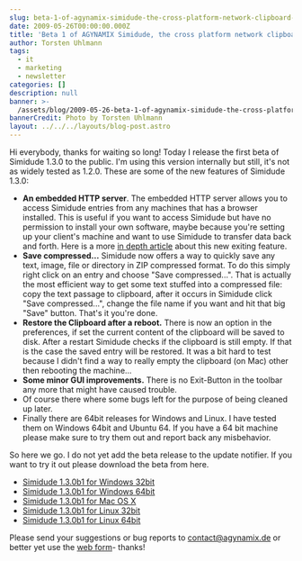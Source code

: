 ```yaml
---
slug: beta-1-of-agynamix-simidude-the-cross-platform-network-clipboard-is-available
date: 2009-05-26T00:00:00.000Z
title: 'Beta 1 of AGYNAMIX Simidude, the cross platform network clipboard is available'
author: Torsten Uhlmann
tags:
  - it
  - marketing
  - newsletter
categories: []
description: null
banner: >-
  /assets/blog/2009-05-26-beta-1-of-agynamix-simidude-the-cross-platform-network-clipboard-is-available/banner.jpg
bannerCredit: Photo by Torsten Uhlmann
layout: ../../../layouts/blog-post.astro
---
```


Hi everybody, thanks for waiting so long! Today I release the first beta of Simidude 1.3.0 to the public. I'm using this version internally but still, it's not as widely tested as 1.2.0. These are some of the new features of Simidude 1.3.0:

-   **An embedded HTTP server**. The embedded HTTP server allows you to access Simidude entries from any machines that has a browser installed. This is useful if you want to access Simidude but have no permission to install your own software, maybe because you're setting up your client's machine and want to use Simidude to transfer data back and forth. Here is a more [in depth article](http://www.simidude.com/blog/2009/version-13-beta-of-the-network-clipboard-agynamix-simidude-is-coming/) about this new exiting feature.
-   **Save compressed...** Simidude now offers a way to quickly save any text, image, file or directory in ZIP compressed format. To do this simply right click on an entry and choose "Save compressed...". That is actually the most efficient way to get some text stuffed into a compressed file: copy the text passage to clipboard, after it occurs in Simidude click "Save compressed...", change the file name if you want and hit that big "Save" button. That's it you're done.
-   **Restore the Clipboard after a reboot.** There is now an option in the preferences, if set the current content of the clipboard will be saved to disk. After a restart Simidude checks if the clipboard is still empty. If that is the case the saved entry will be restored. It was a bit hard to test because I didn't find a way to really empty the clipboard (on Mac) other then rebooting the machine...
-   **Some minor GUI improvements.** There is no Exit-Button in the toolbar any more that might have caused trouble.
-   Of course there where some bugs left for the purpose of being cleaned up later.
-   Finally there are 64bit releases for Windows and Linux. I have tested them on Windows 64bit and Ubuntu 64. If you have a 64 bit machine please make sure to try them out and report back any misbehavior.

So here we go. I do not yet add the beta release to the update notifier. If you want to try it out please download the beta from here.

-   [Simidude 1.3.0b1 for Windows 32bit](./simidude-win32-1_3_0b1.exe)
-   [Simidude 1.3.0b1 for Windows 64bit](./simidude-win64-1_3_0b11.exe)
-   [Simidude 1.3.0b1 for Mac OS X](./simidude-osx-1_3_0b1.dmg)
-   [Simidude 1.3.0b1 for Linux 32bit](./simidude-linux_x86-1_3_0b1.sh)
-   [Simidude 1.3.0b1 for Linux 64bit](./simidude-linux_x86_64-1_3_0b1.sh)

Please send your suggestions or bug reports to <contact@agynamix.de> or better yet use the [web form](http://helpdesk.agynamix.de/index.php?pg=request)- thanks!
